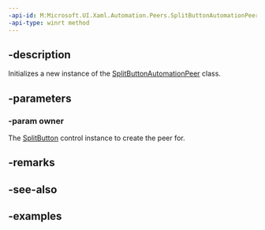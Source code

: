 ```yaml
---
-api-id: M:Microsoft.UI.Xaml.Automation.Peers.SplitButtonAutomationPeer.#ctor(Microsoft.UI.Xaml.Controls.SplitButton)
-api-type: winrt method
---
```


## -description

Initializes a new instance of the [SplitButtonAutomationPeer](splitbuttonautomationpeer.md) class.

## -parameters

### -param owner

The [SplitButton](../microsoft.ui.xaml.controls/splitbutton.md) control instance to create the peer for.

## -remarks

## -see-also

## -examples

